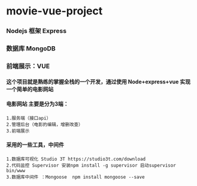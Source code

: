 # movie-vue-project
### Nodejs 框架 Express
### 数据库 MongoDB
### 前端展示：VUE

#### 这个项目就是熟练的掌握全栈的一个开发，通过使用 Node+express+vue 实现一个简单的电影网站
#### 电影网站 主要是分为3端：
    1.服务端（接口api）
    2.管理后台（电影的编辑，增删改查）
    3.前端展示

#### 采用的一些工具，中间件
    1.数据库可视化 Studio 3T https://studio3t.com/download
    2.代码监控 Supervisor 安装npm install -g supervisor 启动supervisor bin/www
    3.数据库中间件 ：Mongoose  npm install mongoose --save
